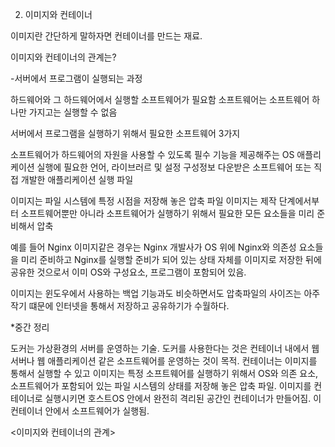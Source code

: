2. 이미지와 컨테이너

이미지란 간단하게 말하자면 컨테이너를 만드는 재료.

이미지와 컨테이너의 관계는?



-서버에서 프로그램이 실행되는 과정

하드웨어와 그 하드웨어에서 실행할 소프트웨어가 필요함
소프트웨어는 소프트웨어 하나만 가지고는 실행할 수 없음

서버에서 프로그램을 실행하기 위해서 필요한 소프트웨어 3가지

소프트웨어가 하드웨어의 자원을 사용할 수 있도록 필수 기능을 제공해주는 OS
애플리케이션 실행에 필요한 언어, 라이브러르 및 설정 구성정보
다운받은 소프트웨어 또는 직접 개발한 애플리케이션 실행 파일

이미지는 파일 시스템에 특정 시점을 저장해 놓은 압축 파일
이미지는 제작 단계에서부터 소프트웨어뿐만 아니라 소프트웨어가 실행하기 위해서 필요한 모든 요소들을 미리 준비해서 압축

예를 들어 Nginx 이미지같은 경우는 Nginx 개발사가 OS 위에 Nginx와 의존성 요소들을 미리 준비하고 Nginx를 실행할 준비가 되어 있는
상태 자체를 이미지로 저장한 뒤에 공유한 것으로서 이미 OS와 구성요소, 프로그램이 포함되어 있음.

이미지는 윈도우에서 사용하는 백업 기능과도 비슷하면서도 압축파일의 사이즈는 아주 작기 떄문에 인터넷을 통해서 저장하고 공유하기가 수월하다.



*중간 정리

도커는 가상환경의 서버를 운영하는 기술.
도커를 사용한다는 것은 컨테이너 내에서 웹서버나 웹 애플리케이션 같은 소프트웨어를 운영하는 것이 목적.
컨테이너는 이미지를 통해서 실행할 수 있고 이미지는 특정 소프트웨어를 실행하기 위해서 OS와 의존 요소, 소프트웨어가 포함되어 있는
파일 시스템의 상태를 저장해 놓은 압축 파일.
이미지를 컨테이너로 실행시키면 호스트OS 안에서 완전히 격리된 공간인 컨테이너가 만들어짐.
이 컨테이너 안에서 소프트웨어가 실행됨.



<이미지와 컨테이너의 관계>





